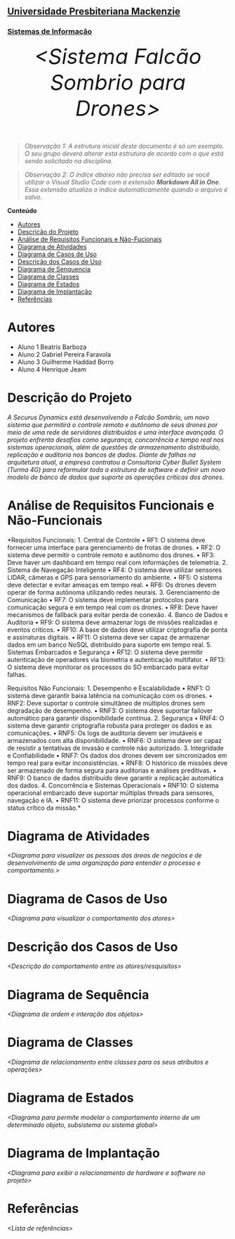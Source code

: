<h2><a href= "https://www.mackenzie.br">Universidade Presbiteriana Mackenzie</a></h2>
<h3><a href= "https://www.mackenzie.br/graduacao/sao-paulo-higienopolis/sistemas-de-informacao">Sistemas de Informação</a></h3>


<font size="+12"><center>
*&lt;Sistema Falcão Sombrio para Drones&gt;*
</center></font>

>*Observação 1: A estrutura inicial deste documento é só um exemplo. O seu grupo deverá alterar esta estrutura de acordo com o que está sendo solicitado na disciplina.*

>*Observação 2: O índice abaixo não precisa ser editado se você utilizar o Visual Studio Code com a extensão **Markdown All in One**. Essa extensão atualiza o índice automaticamente quando o arquivo é salvo.*

**Conteúdo**

- [Autores](#nome-alunos)
- [Descrição do Projeto](#introdução-do-projeto)
- [Análise de Requisitos Funcionais e Não-Fucionais](#descrição-dos-requisitos)
- [Diagrama de Atividades](#diagrama-de-atividades) 
- [Diagrama de Casos de Uso](#diagrama-de-comportamento-atores)
- [Descrição dos Casos de Uso](#descrição-das-funcões)
- [Diagrama de Senquencia](#diagrama-de-ordem-interações)
- [Diagrama de Classes](#diagrama-orientado-objetos)
- [Diagrama de Estados](#diagrama-estrutura-componente)
- [Diagrama de Implantação](#diagrama-de-hardware-software)
- [Referências](#referências)


# Autores

* Aluno 1 Beatris Barboza
* Aluno 2 Gabriel Pereira Faravola
* Aluno 3 Guilherme Haddad Borro
* Aluno 4 Henrique Jeam

# Descrição do Projeto

*A Securus Dynamics está desenvolvendo o Falcão Sombrio, um novo sistema que permitirá o controle remoto e autônomo de seus drones por meio de uma rede de servidores distribuídos e uma interface avançada. O projeto enfrenta desafios como segurança, concorrência e tempo real nos sistemas operacionais, além de questões de armazenamento distribuído, replicação e auditoria nos bancos de dados. Diante de falhas na arquitetura atual, a empresa contratou a Consultoria Cyber Bullet System (Turma 4G) para reformular toda a estrutura de software e definir um novo modelo de banco de dados que suporte as operações críticas dos drones.*

# Análise de Requisitos Funcionais e Não-Funcionais
*Requisitos Funcionais:
	1.	Central de Controle
	•	RF1: O sistema deve fornecer uma interface para gerenciamento de frotas de drones.
	•	RF2: O sistema deve permitir o controle remoto e autônomo dos drones.
	•	RF3: Deve haver um dashboard em tempo real com informações de telemetria.
	2.	Sistema de Navegação Inteligente
	•	RF4: O sistema deve utilizar sensores LIDAR, câmeras e GPS para sensoriamento do ambiente.
	•	RF5: O sistema deve detectar e evitar ameaças em tempo real.
	•	RF6: Os drones devem operar de forma autônoma utilizando redes neurais.
	3.	Gerenciamento de Comunicação
	•	RF7: O sistema deve implementar protocolos para comunicação segura e em tempo real com os drones.
	•	RF8: Deve haver mecanismos de fallback para evitar perda de conexão.
	4.	Banco de Dados e Auditoria
	•	RF9: O sistema deve armazenar logs de missões realizadas e eventos críticos.
	•	RF10: A base de dados deve utilizar criptografia de ponta e assinaturas digitais.
	•	RF11: O sistema deve ser capaz de armazenar dados em um banco NoSQL distribuído para suporte em tempo real.
	5.	Sistemas Embarcados e Segurança
	•	RF12: O sistema deve permitir autenticação de operadores via biometria e autenticação multifator.
	•	RF13: O sistema deve monitorar os processos do SO embarcado para evitar falhas.

Requisitos Não Funcionais:
	1.	Desempenho e Escalabilidade
	•	RNF1: O sistema deve garantir baixa latência na comunicação com os drones.
	•	RNF2: Deve suportar o controle simultâneo de múltiplos drones sem degradação de desempenho.
	•	RNF3: O sistema deve suportar failover automático para garantir disponibilidade contínua.
	2.	Segurança
	•	RNF4: O sistema deve garantir criptografia robusta para proteger os dados e as comunicações.
	•	RNF5: Os logs de auditoria devem ser imutáveis e armazenados com alta disponibilidade.
	•	RNF6: O sistema deve ser capaz de resistir a tentativas de invasão e controle não autorizado.
	3.	Integridade e Confiabilidade
	•	RNF7: Os dados dos drones devem ser sincronizados em tempo real para evitar inconsistências.
	•	RNF8: O histórico de missões deve ser armazenado de forma segura para auditorias e análises preditivas.
	•	RNF9: O banco de dados distribuído deve garantir a replicação automática dos dados.
	4.	Concorrência e Sistemas Operacionais
	•	RNF10: O sistema operacional embarcado deve suportar múltiplas threads para sensores, navegação e IA.
	•	RNF11: O sistema deve priorizar processos conforme o status crítico da missão.*

# Diagrama de Atividades

*&lt;Diagrama para visualizer as pessoas das áreas de negócios e de desenvolvimento de uma organização para entender o processo e comportamento.&gt;*

# Diagrama de Casos de Uso

*&lt;Diagrama para visualizar o comportamento dos atores&gt;*

# Descrição dos Casos de Uso

*&lt;Descrição do comportamento entre os atores/resquisitos&gt;*

# Diagrama de Sequência

*&lt;Diagrama de ordem e interação dos objetos&gt;*

# Diagrama de Classes

*&lt;Diagrama de relacionamento entre classes para os seus atributos e operações&gt;*

# Diagrama de Estados

*&lt;Diagrama para permite modelar o comportamento interno de um determinado objeto, subsistema ou sistema global&gt;*

# Diagrama de Implantação

*&lt;Diagrama para exibir o relacionamento de hardware e software no projeto&gt;*

# Referências

*&lt;Lista de referências&gt;*

